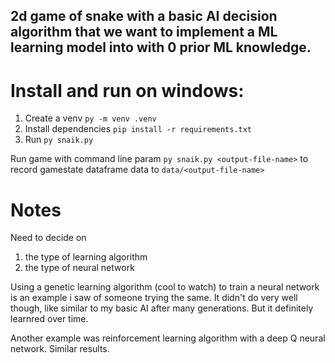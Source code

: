 ## 2d game of snake with a basic AI decision algorithm that we want to implement a ML learning model into with 0 prior ML knowledge. 

# Install and run on windows:
1. Create a venv `py -m venv .venv`
2. Install dependencies `pip install -r requirements.txt`
3. Run `py snaik.py`

Run game with command line param `py snaik.py <output-file-name>` to record gamestate dataframe data to `data/<output-file-name>`

# Notes

Need to decide on
1. the type of learning algorithm
2. the type of neural network

Using a genetic learning algorithm (cool to watch) to train a neural network is an example i saw of someone trying the same. It didn't do very well though, like similar to my basic AI after many generations. But it definitely learnred over time.

Another example was reinforcement learning algorithm with a deep Q neural network. Similar results.